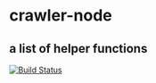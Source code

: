 # crawler-node
## a list of helper functions

[![Build Status](https://travis-ci.org/confhub/crawler-node.svg?branch=master)](https://travis-ci.org/confhub/crawler-node)
